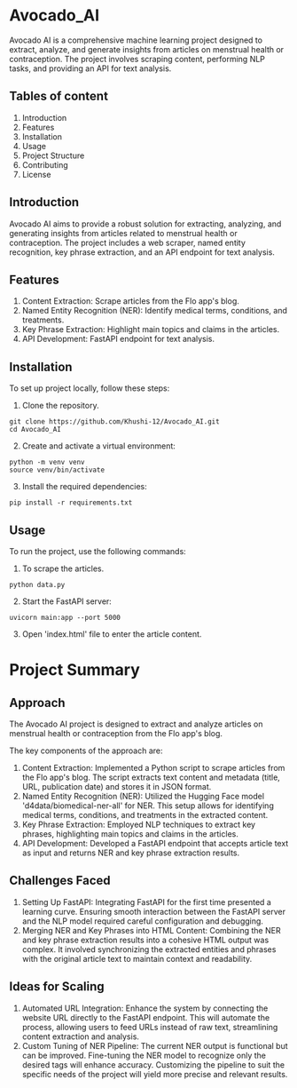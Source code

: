 # Avocado_AI
Avocado AI is a comprehensive machine learning project designed to extract, analyze, and generate insights from articles on menstrual health or contraception. The project involves scraping content, performing NLP tasks, and providing an API for text analysis.

## Tables of content
1. Introduction
2. Features
3. Installation
4. Usage
5. Project Structure
6. Contributing
7. License

## Introduction
Avocado AI aims to provide a robust solution for extracting, analyzing, and generating insights from articles related to menstrual health or contraception. The project includes a web scraper, named entity recognition, key phrase extraction, and an API endpoint for text analysis.

## Features
1. Content Extraction: Scrape articles from the Flo app's blog.
2. Named Entity Recognition (NER): Identify medical terms, conditions, and treatments.
3. Key Phrase Extraction: Highlight main topics and claims in the articles.
4. API Development: FastAPI endpoint for text analysis.

## Installation
To set up project locally, follow these steps: 
1. Clone the repository.
```
git clone https://github.com/Khushi-12/Avocado_AI.git
cd Avocado_AI
```

2. Create and activate a virtual environment:
```
python -m venv venv
source venv/bin/activate
```

3. Install the required dependencies:
```
pip install -r requirements.txt
```

## Usage
To run the project, use the following commands:
1. To scrape the articles.
```
python data.py
```
2. Start the FastAPI server:
```
uvicorn main:app --port 5000
```
3. Open 'index.html' file to enter the article content.


# Project Summary
## Approach
The Avocado AI project is designed to extract and analyze articles on menstrual health or contraception from the Flo app's blog.

The key components of the approach are:

1. Content Extraction: Implemented a Python script to scrape articles from the Flo app's blog. The script extracts text content and metadata (title, URL, publication date) and stores it in JSON format.
2. Named Entity Recognition (NER): Utilized the Hugging Face model 'd4data/biomedical-ner-all' for NER. This setup allows for identifying medical terms, conditions, and treatments in the extracted content.
3. Key Phrase Extraction: Employed NLP techniques to extract key phrases, highlighting main topics and claims in the articles.
4. API Development: Developed a FastAPI endpoint that accepts article text as input and returns NER and key phrase extraction results.
## Challenges Faced
1. Setting Up FastAPI: Integrating FastAPI for the first time presented a learning curve. Ensuring smooth interaction between the FastAPI server and the NLP model required careful configuration and debugging.
2. Merging NER and Key Phrases into HTML Content: Combining the NER and key phrase extraction results into a cohesive HTML output was complex. It involved synchronizing the extracted entities and phrases with the original article text to maintain context and readability.
## Ideas for Scaling
1. Automated URL Integration: Enhance the system by connecting the website URL directly to the FastAPI endpoint. This will automate the process, allowing users to feed URLs instead of raw text, streamlining content extraction and analysis.
2. Custom Tuning of NER Pipeline: The current NER output is functional but can be improved. Fine-tuning the NER model to recognize only the desired tags will enhance accuracy. Customizing the pipeline to suit the specific needs of the project will yield more precise and relevant results.
